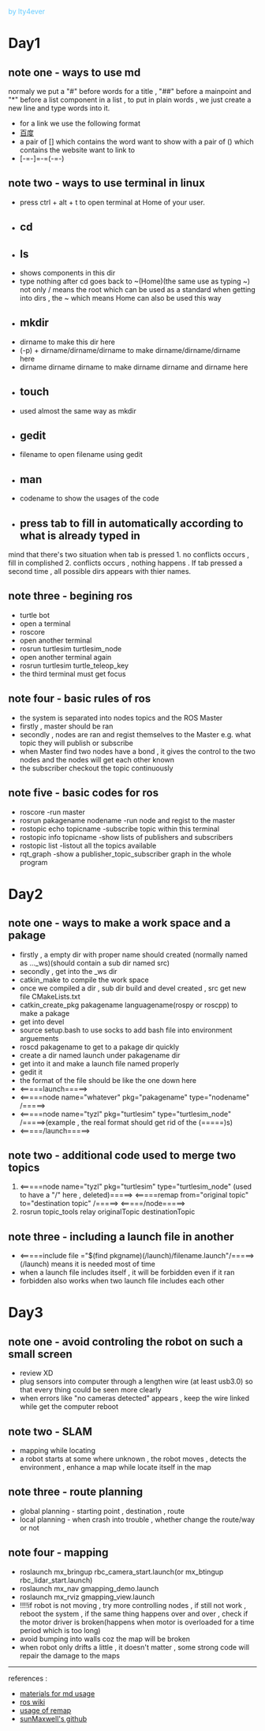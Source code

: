 <font color=#66ccff>by lty4ever</font>
# Day1
## note one - ways to use md
normaly we put a "#" before words for a title , "##" before a mainpoint and "*" before a list component in a list , to put in plain words , we just create a new line and type words into it.
+ for a link we use the following format
+ [百度](https://baidu.com)
+ a pair of [] which contains the word want to show with a pair of () which contains the website want to link to
+ [-=-]=-=(-=-)
## note two - ways to use terminal in linux
* press ctrl + alt + t to open terminal at Home of your user.
* ## cd
* ## ls
+ shows components in this dir
+ type nothing after cd goes back to ~(Home)(the same use as typing ~)
not only / means the root which can be used as a standard when getting into dirs , the ~ which means Home can also be used this way
* ## mkdir
+ dirname to make this dir here
+ (-p) + dirname/dirname/dirname to make dirname/dirname/dirname here
+ dirname dirname dirname to make dirname dirname and dirname here
* ## touch
+ used almost the same way as mkdir
* ## gedit
+ filename to open filename using gedit
* ## man
+ codename to show the usages of the code
* ## press tab to fill in automatically according to what is already typed in
mind that there's two situation when tab is pressed
	1. no conflicts occurs , fill in complished
	2. conflicts occurs , nothing happens . If tab pressed a second time , all possible dirs appears with thier names.
## note three - begining ros
+ turtle bot
+ open a terminal
+ roscore
+ open another terminal
+ rosrun turtlesim turtlesim_node
+ open another terminal again
+ rosrun turtlesim turtle_teleop_key
+ the third terminal must get focus
## note four - basic rules of ros
+ the system is separated into nodes topics and the ROS Master
+ firstly , master should be ran
+ secondly , nodes are ran and regist themselves to the Master e.g. what topic they will publish or subscribe
+ when Master find two nodes have a bond , it gives the control to the two nodes and the nodes will get each other known
+ the subscriber checkout the topic continuously
## note five - basic codes for ros
+ roscore -run master
+ rosrun pakagename nodename -run node and regist to the master
+ rostopic echo topicname -subscribe topic within this terminal
+ rostopic info topicname -show lists of publishers and subscribers
+ rostopic list -listout all the topics available
+ rqt_graph -show a publisher_topic_subscriber graph in the whole program
# Day2
## note one - ways to make a work space and a pakage
+ firstly , a empty dir with proper name should created (normally named as ..._ws)(should contain a sub dir named src)
+ secondly , get into the _ws dir
+ catkin_make to compile the work space
+ once we compiled a dir , sub dir build and devel created , src get new file CMakeLists.txt
+ catkin_create_pkg pakagename languagename(rospy or roscpp) to make a pakage
+ get into devel
+ source setup.bash to use socks to add bash file into environment arguements
+ roscd pakagename to get to a pakage dir quickly
+ create a dir named launch under pakagename dir
+ get into it and make a launch file named properly
+ gedit it
+ the format of the file should be like the one down here
+ <=====launch=====>
+ <=====node name="whatever" pkg="pakagename" type="nodename" /=====>
+ <=====node name="tyzl" pkg="turtlesim" type="turtlesim_node" /=====>(example , the real format should get rid of the (=====)s)
+ <=====/launch=====>
## note two - additional code used to merge two topics
  1. <=====node name="tyzl" pkg="turtlesim" type="turtlesim_node" (used to have a "/" here , deleted)=====>
     <=====remap from="original topic" to="destination topic" /=====>
     <=====/node=====>
  2. rosrun topic_tools relay originalTopic destinationTopic
## note three - including a launch file in another
+ <=====include file ="$(find pkgname)(/launch)/filename.launch"/=====> (/launch) means it is needed most of time
+ when a launch file includes itself , it will be forbidden even if it ran
+ forbidden also works when two launch file includes each other
# Day3
## note one - avoid controling the robot on such a small screen
+ review XD
+ plug sensors into computer through a lengthen wire (at least usb3.0) so that every thing could be seen more clearly
+ when errors like "no cameras detected" appears , keep the wire linked while get the computer reboot
## note two - SLAM
+ mapping while locating
+ a robot starts at some where unknown , the robot moves , detects the environment , enhance a map while locate itself in the map
## note three - route planning
+ global planning - starting point , destination , route
+ local planning - when crash into trouble , whether change the route/way or not
## note four - mapping
+ roslaunch mx_bringup rbc_camera_start.launch(or mx_btingup rbc_lidar_start.launch)
+ roslaunch mx_nav gmapping_demo.launch
+ roslaunch mx_rviz gmapping_view.launch
+ !!!!if robot is not moving , try more controlling nodes , if still not work , reboot the system , if the same thing happens over and over , check if the motor driver is broken(happens when motor is overloaded for a time period which is too long)
+ avoid bumping into walls coz the map will be broken
+ when robot only drifts a little , it doesn't matter , some strong code will repair the damage to the maps
----
references :
+ [materials for md usage](http://markdown.cn)
+ [ros wiki](http://wiki.ros.org)
+ [usage of remap](http://wiki.ros.org/roslaunch/XML/remap)
+ [sunMaxwell's github](https://github.com/sunmaxwll)
